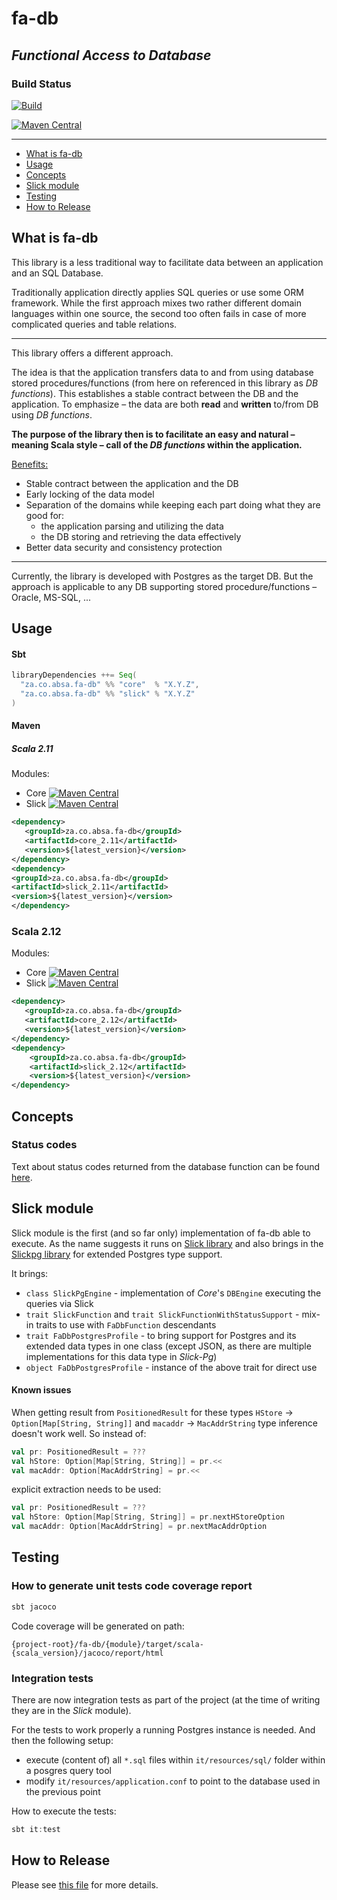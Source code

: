 # fa-db
## _Functional Access to Database_

### Build Status

[![Build](https://github.com/AbsaOSS/fa-db/workflows/Build/badge.svg)](https://github.com/AbsaOSS/fa-db/actions)

[![Maven Central](https://maven-badges.herokuapp.com/maven-central/za.co.absa.fa-db/core_2.11/badge.svg)](https://search.maven.org/search?q=g:za.co.absa.fa-db)

___

<!-- toc -->
- [What is fa-db](#what-is-fa-db)
- [Usage](#usage)
- [Concepts](#concepts)
- [Slick module](#slick-module)
- [Testing](#testing)
- [How to Release](#how-to-release)
<!-- tocstop -->

## What is fa-db

This library is a less traditional way to facilitate data between an application and an SQL Database.

Traditionally application directly applies SQL queries or use some ORM framework. While the first approach mixes two
rather different domain languages within one source, the second too often fails in case of more complicated queries and 
table relations.

---

This library offers a different approach.

The idea is that the application transfers data to and from using database stored procedures/functions (from here on
referenced in this library as _DB functions_). This establishes a stable contract between the DB and the application. To 
emphasize – the data are both **read** and **written** to/from DB using _DB functions_.

**The purpose of the library then is to facilitate an easy and natural – meaning Scala style – call of the _DB functions_ 
within the application.**

<u>Benefits:</u>
* Stable contract between the application and the DB
* Early locking of the data model
* Separation of the domains while keeping each part doing what they are good for:
    * the application parsing and utilizing the data
    * the DB storing and retrieving the data effectively
* Better data security and consistency protection

---

Currently, the library is developed with Postgres as the target DB. But the approach is applicable to any DB supporting stored procedure/functions – Oracle, MS-SQL, ...


## Usage

#### Sbt

```scala
libraryDependencies ++= Seq(
  "za.co.absa.fa-db" %% "core"  % "X.Y.Z",
  "za.co.absa.fa-db" %% "slick" % "X.Y.Z"
)
```

#### Maven

##### Scala 2.11

Modules:
* Core [![Maven Central](https://maven-badges.herokuapp.com/maven-central/za.co.absa.fa-db/core_2.11/badge.svg)](https://maven-badges.herokuapp.com/maven-central/za.co.absa.fa-db/core_2.11)
* Slick [![Maven Central](https://maven-badges.herokuapp.com/maven-central/za.co.absa.fa-db/slick_2.11/badge.svg)](https://maven-badges.herokuapp.com/maven-central/za.co.absa.fa-db/slick_2.11)

```xml
<dependency>
   <groupId>za.co.absa.fa-db</groupId>
   <artifactId>core_2.11</artifactId>
   <version>${latest_version}</version>
</dependency>
<dependency>
<groupId>za.co.absa.fa-db</groupId>
<artifactId>slick_2.11</artifactId>
<version>${latest_version}</version>
</dependency>
```

### Scala 2.12 
Modules:
* Core [![Maven Central](https://maven-badges.herokuapp.com/maven-central/za.co.absa.fa-db/core_2.12/badge.svg)](https://maven-badges.herokuapp.com/maven-central/za.co.absa.fa-db/core_2.12)
* Slick [![Maven Central](https://maven-badges.herokuapp.com/maven-central/za.co.absa.fa-db/slick_2.12/badge.svg)](https://maven-badges.herokuapp.com/maven-central/za.co.absa.fa-db/slick_2.12)

```xml
<dependency>
   <groupId>za.co.absa.fa-db</groupId>
   <artifactId>core_2.12</artifactId>
   <version>${latest_version}</version>
</dependency>
<dependency>
    <groupId>za.co.absa.fa-db</groupId>
    <artifactId>slick_2.12</artifactId>
    <version>${latest_version}</version>
</dependency>
```

## Concepts

### Status codes

Text about status codes returned from the database function can be found [here](core/src/main/scala/za/co/absa/fadb/status/README.md).


## Slick module

Slick module is the first (and so far only) implementation of fa-db able to execute. As the name suggests it runs on 
[Slick library](https://github.com/slick/slick) and also brings in the [Slickpg library](https://github.com/tminglei/slick-pg/) for extended Postgres type support.

It brings:

* `class SlickPgEngine` - implementation of _Core_'s `DBEngine` executing the queries via Slick
* `trait SlickFunction` and `trait SlickFunctionWithStatusSupport` - mix-in traits to use with `FaDbFunction` descendants
* `trait FaDbPostgresProfile` - to bring support for Postgres and its extended data types in one class (except JSON, as there are multiple implementations for this data type in _Slick-Pg_)
* `object FaDbPostgresProfile` - instance of the above trait for direct use

#### Known issues

When getting result from `PositionedResult` for these types `HStore` -> `Option[Map[String, String]]` and 
`macaddr` -> `MacAddrString` type inference doesn't work well.
So instead of:
```scala
val pr: PositionedResult = ???
val hStore: Option[Map[String, String]] = pr.<<
val macAddr: Option[MacAddrString] = pr.<<
```

explicit extraction needs to be used:
```scala
val pr: PositionedResult = ???
val hStore: Option[Map[String, String]] = pr.nextHStoreOption
val macAddr: Option[MacAddrString] = pr.nextMacAddrOption
```

## Testing

### How to generate unit tests code coverage report

```sbt
sbt jacoco
```

Code coverage will be generated on path:

```
{project-root}/fa-db/{module}/target/scala-{scala_version}/jacoco/report/html
```

### Integration tests

There are now integration tests as part of the project (at the time of writing they are in the _Slick_ module).

For the tests to work properly a running Postgres instance is needed. And then the following setup:
* execute (content of) all `*.sql` files within `it/resources/sql/` folder within a posgres query tool
* modify `it/resources/application.conf` to point to the database used in the previous point

How to execute the tests:

```sbt
sbt it:test
```

## How to Release

Please see [this file](RELEASE.md) for more details.